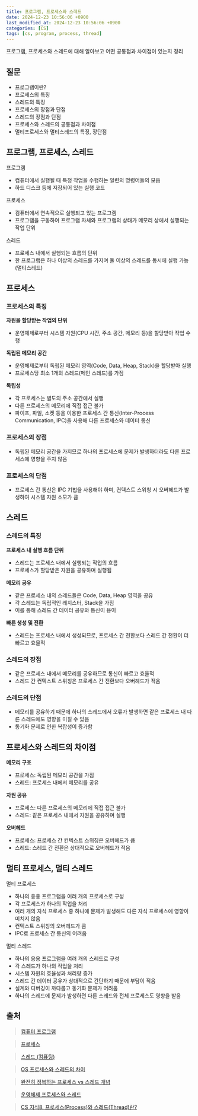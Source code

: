 ```yaml
---
title: 프로그램, 프로세스와 스레드
date: 2024-12-23 10:56:06 +0900
last_modified_at: 2024-12-23 10:56:06 +0900
categories: [CS]
tags: [cs, program, process, thread]
---
```


프로그램, 프로세스와 스레드에 대해 알아보고 어떤 공통점과 차이점이 있는지 정리

## 질문

- 프로그램이란?
- 프로세스의 특징
- 스레드의 특징
- 프로세스의 장점과 단점
- 스레드의 장점과 단점
- 프로세스와 스레드의 공통점과 차이점
- 멀티프로세스와 멀티스레드의 특징, 장단점

## 프로그램, 프로세스, 스레드

프로그램

- 컴퓨터에서 실행될 때 특정 작업을 수행하는 일련의 명령어들의 모음
- 하드 디스크 등에 저장되어 있는 실행 코드

프로세스

- 컴퓨터에서 연속적으로 실행되고 있는 프로그램
- 프로그램을 구동하여 프로그램 자체와 프로그램의 상태가 메모리 상에서 실행되는 작업 단위

스레드

- 프로세스 내에서 실행되는 흐름의 단위
- 한 프로그램은 하나 이상의 스레드를 가지며 둘 이상의 스레드를 동시에 실행 가능 (멀티스레드)

## 프로세스

### 프로세스의 특징

**자원을 할당받는 작업의 단위**

- 운영체제로부터 시스템 자원(CPU 시간, 주소 공간, 메모리 등)을 할당받아 작업 수행

**독립된 메모리 공간**

- 운영체제로부터 독립된 메모리 영역(Code, Data, Heap, Stack)을 할당받아 실행
- 프로세스당 최소 1개의 스레드(메인 스레드)를 가짐

**독립성**

- 각 프로세스는 별도의 주소 공간에서 실행
- 다른 프로세스의 메모리에 직접 접근 불가
- 파이프, 파일, 소켓 등을 이용한 프로세스 간 통신(Inter-Process Communication, IPC)을 사용해 다른 프로세스와 데이터 통신

### 프로세스의 장점

- 독립된 메모리 공간을 가지므로 하나의 프로세스에 문제가 발생하더라도 다른 프로세스에 영향을 주지 않음

### 프로세스의 단점

- 프로세스 간 통신은 IPC 기법을 사용해야 하며, 컨텍스트 스위칭 시 오버헤드가 발생하여 시스템 자원 소모가 큼

## 스레드

### 스레드의 특징

**프로세스 내 실행 흐름 단위**

- 스레드는 프로세스 내에서 실행되는 작업의 흐름
- 프로세스가 할당받은 자원을 공유하며 실행됨

**메모리 공유**

- 같은 프로세스 내의 스레드들은 Code, Data, Heap 영역을 공유
- 각 스레드는 독립적인 레지스터, Stack을 가짐
- 이를 통해 스레드 간 데이터 공유와 통신이 용이

**빠른 생성 및 전환**

- 스레드는 프로세스 내에서 생성되므로, 프로세스 간 전환보다 스레드 간 전환이 더 빠르고 효율적

### 스레드의 장점

- 같은 프로세스 내에서 메모리를 공유하므로 통신이 빠르고 효율적
- 스레드 간 컨텍스트 스위칭은 프로세스 간 전환보다 오버헤드가 적음

### 스레드의 단점

- 메모리를 공유하기 때문에 하나의 스레드에서 오류가 발생하면 같은 프로세스 내 다른 스레드에도 영향을 미칠 수 있음
- 동기화 문제로 인한 복잡성이 증가함

## 프로세스와 스레드의 차이점

**메모리 구조**

- 프로세스: 독립된 메모리 공간을 가짐
- 스레드: 프로세스 내에서 메모리를 공유

**자원 공유**

- 프로세스: 다른 프로세스의 메모리에 직접 접근 불가
- 스레드: 같은 프로세스 내에서 자원을 공유하며 실행

**오버헤드**

- 프로세스: 프로세스 간 컨텍스트 스위칭은 오버헤드가 큼
- 스레드: 스레드 간 전환은 상대적으로 오버헤드가 적음

## 멀티 프로세스, 멀티 스레드

멀티 프로세스

- 하나의 응용 프로그램을 여러 개의 프로세스로 구성
- 각 프로세스가 하나의 작업을 처리
- 여러 개의 자식 프로세스 중 하나에 문제가 발생해도 다른 자식 프로세스에 영향이 미치지 않음
- 컨텍스트 스위칭의 오버헤드가 큼
- IPC로 프로세스 간 통신의 어려움

멀티 스레드

- 하나의 응용 프로그램을 여러 개의 스레드로 구성
- 각 스레드가 하나의 작업을 처리
- 시스템 자원의 효율성과 처리량 증가
- 스레드 간 데이터 공유가 상대적으로 간단하기 때문에 부담이 적음
- 설계와 디버깅이 까다롭고 동기화 문제가 어려움
- 하나의 스레드에 문제가 발생하면 다른 스레드와 전체 프로세스도 영향을 받음

## 출처

> [컴퓨터 프로그램](https://ko.wikipedia.org/wiki/%EC%BB%B4%ED%93%A8%ED%84%B0_%ED%94%84%EB%A1%9C%EA%B7%B8%EB%9E%A8)

> [프로세스](https://ko.wikipedia.org/wiki/%ED%94%84%EB%A1%9C%EC%84%B8%EC%8A%A4)

> [스레드 (컴퓨팅)](<https://ko.wikipedia.org/wiki/%EC%8A%A4%EB%A0%88%EB%93%9C_(%EC%BB%B4%ED%93%A8%ED%8C%85)>)

> [OS 프로세스와 스레드의 차이](https://gmlwjd9405.github.io/2018/09/14/process-vs-thread)

> [완전히 정복하는 프로세스 vs 스레드 개념](https://inpa.tistory.com/entry/%F0%9F%91%A9%E2%80%8D%F0%9F%92%BB-%ED%94%84%EB%A1%9C%EC%84%B8%EC%8A%A4-%E2%9A%94%EF%B8%8F-%EC%93%B0%EB%A0%88%EB%93%9C-%EC%B0%A8%EC%9D%B4)

> [운영체제 프로세스와 스레드](https://velog.io/@aeong98/%EC%9A%B4%EC%98%81%EC%B2%B4%EC%A0%9COS-%ED%94%84%EB%A1%9C%EC%84%B8%EC%8A%A4%EC%99%80-%EC%8A%A4%EB%A0%88%EB%93%9C)

> [CS 지식8. 프로세스(Process)와 스레드(Thread)란?](https://somaz.tistory.com/265)
